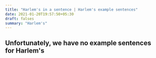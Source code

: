 ```yaml
---
title: "Harlem's in a sentence | Harlem's example sentences"
date: 2021-01-20T19:57:50+05:30
draft: falses
summary: "Harlem's"
---
```

## Unfortunately, we have no example sentences for Harlem's                 
